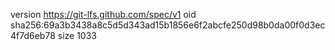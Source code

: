 version https://git-lfs.github.com/spec/v1
oid sha256:69a3b3438a8c5d5d343ad15b1856e6f2abcfe250d98b0da00f0d3ec4f7d6eb78
size 1033
